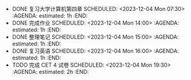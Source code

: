 - DONE 复习大学计算机第四章
  SCHEDULED: <2023-12-04 Mon 07:30>
  :AGENDA:
  estimated: 1h
  :END:
- DONE 完成作业
  SCHEDULED: <2023-12-04 Mon 14:00>
  :AGENDA:
  estimated: 1h
  :END:
- DONE 整理笔记
  SCHEDULED: <2023-12-04 Mon 15:00>
  :AGENDA:
  estimated: 1h
  :END:
- DONE 复习英语
  SCHEDULED: <2023-12-04 Mon 16:00>
  :AGENDA:
  estimated: 1h
  :END:
- TODO 完成 CET 4 试卷
  SCHEDULED: <2023-12-04 Mon 19:30>
  :AGENDA:
  estimated: 2h
  :END:
